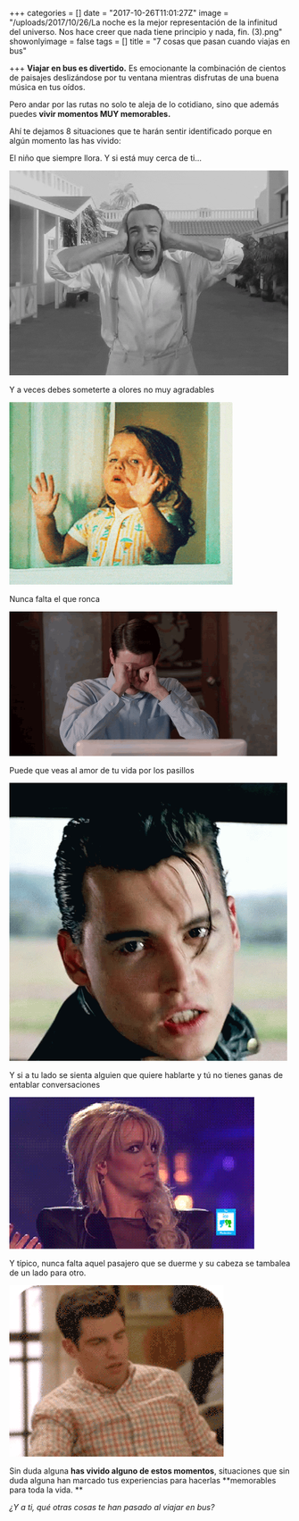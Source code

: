 +++
categories = []
date = "2017-10-26T11:01:27Z"
image = "/uploads/2017/10/26/La noche es la mejor representación de la infinitud del universo. Nos hace creer que nada tiene principio y nada, fin. (3).png"
showonlyimage = false
tags = []
title = "7 cosas que pasan cuando viajas en bus"

+++
**Viajar en bus es divertido.** Es emocionante la combinación de cientos de paisajes deslizándose por tu ventana mientras disfrutas de una buena música en tus oídos.

Pero andar por las rutas no solo te aleja de lo cotidiano, sino que además puedes **vivir momentos MUY memorables.**

Ahí te dejamos 8 situaciones que te harán sentir identificado porque en algún momento las has vivido:

El niño que siempre llora. Y si está muy cerca de ti...

![](/uploads/2017/10/26/tumblr_lyl1zutw061qe6mn3o1_5002.gif)

Y a veces debes someterte a olores no muy agradables

![](/uploads/2017/10/26/anigif_enhanced-7900-1430816304-13.gif)

Nunca falta el que ronca

![](/uploads/2017/10/26/d6dca44f3489451b828bc7037b73bfd2_th-1.jpg)

Puede que veas al amor de tu vida por los pasillos

![](/uploads/2017/10/26/tenor.gif)

Y si a tu lado se sienta alguien que quiere hablarte y tú no tienes ganas de entablar conversaciones

![](/uploads/2017/10/26/587d71ef29d1e.gif)

Y típico, nunca falta aquel pasajero que se duerme y su cabeza se tambalea de un lado para otro.

![](/uploads/2017/10/26/59f0ff29cffbc865366886.gif)

Sin duda alguna **has vivido alguno de estos momentos**, situaciones que sin duda alguna han marcado tus experiencias para hacerlas **memorables para toda la vida. **

*¿Y a ti, qué otras cosas te han pasado al viajar en bus?*
